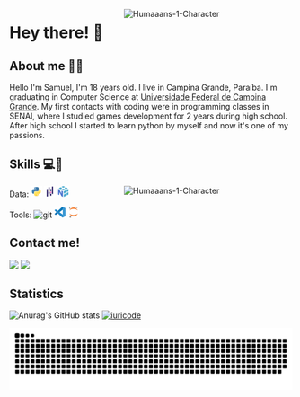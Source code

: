 <a href="https://storyset.com/work"><img align="right" width="300px" src="https://stories.freepiklabs.com/api/vectors/data-report/amico/render?color=90CAF9FF&background=complete&hide=freepik--Floor--inject-34,freepik--Shadows--inject-34" alt="Humaaans-1-Character" border="0"></a>

# Hey there! 👋


## About me 👨‍💻
<p>Hello I'm Samuel, I'm 18 years old. I live in Campina Grande, Paraíba. I'm graduating in Computer Science at <a href='https://portal.ufcg.edu.br/'>Universidade Federal de Campina Grande</a>. My first contacts with coding were in programming classes in SENAI, where I studied games development for 2 years during high school. After high school I started to learn python by myself and now it's one of my passions.</a> </p>

## Skills 💻🐍

<a href="https://storyset.com/work"><img align="right" width="300px" src="https://stories.freepiklabs.com/api/vectors/programming/amico/render?color=90CAF9FF&background=complete&hide=freepik--Floor--inject-41,freepik--Shadows--inject-41,freepik--Plant--inject-41,freepik--speech-bubble--inject-41,freepik--text-boxes--inject-41" alt="Humaaans-1-Character" border="0"></a>

Data: 
<img width ='20px' src ='https://raw.githubusercontent.com/devicons/devicon/master/icons/python/python-original.svg' alt='Python'> <img src="https://raw.githubusercontent.com/devicons/devicon/master/icons/pandas/pandas-original.svg" alt="Pandas" width="20"/> <img src="https://raw.githubusercontent.com/devicons/devicon/master/icons/numpy/numpy-original.svg" alt="Numpy" width="20"/>


Tools:
<img src="https://www.vectorlogo.zone/logos/git-scm/git-scm-icon.svg" alt="git" width="20"/> 
<img src="https://raw.githubusercontent.com/devicons/devicon/master/icons/vscode/vscode-original.svg" alt="vscode" width="20"/>
<img src="https://raw.githubusercontent.com/devicons/devicon/master/icons/jupyter/jupyter-original.svg" alt="atom" width="20"/>

## Contact me!
  <a href="https://www.instagram.com/qissu_samuel/" target="_blank"><img height="30px" src="https://img.icons8.com/material-outlined/24/4a90e2/instagram-new--v1.png" target="_blank"></a>
  <a href="https://www.linkedin.com/in/samuel-cabral-011895200/" target="_blank"><img height="30px" src="https://img.icons8.com/material-outlined/24/4a90e2/linkedin--v1.png" target="_blank"></a>

## Statistics

![Anurag's GitHub stats](https://github-readme-stats.vercel.app/api?username=Ghuzzy&theme=tokyonight&show_icons=true) [![iuricode](https://github-readme-stats.vercel.app/api/top-langs/?username=Ghuzzy&layout=compact&theme=tokyonight&hide=Jupyter%Notebook)](https://github.com/iuricode/)

<img src="https://raw.githubusercontent.com/Platane/snk/output/github-contribution-grid-snake.svg">
